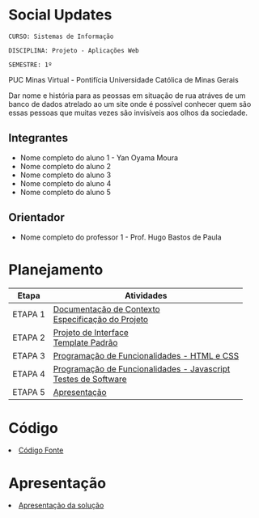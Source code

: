 # Social Updates

`CURSO: Sistemas de Informação`

`DISCIPLINA: Projeto - Aplicações Web`

`SEMESTRE: 1º`

PUC Minas Virtual - Pontifícia Universidade Católica de Minas Gerais

Dar nome e história para as peossas em situação de rua atráves de um banco de dados atrelado ao um site onde é possível conhecer quem são essas pessoas que muitas vezes são invisíveis aos olhos da sociedade. 

## Integrantes

* Nome completo do aluno 1 - Yan Oyama Moura 
* Nome completo do aluno 2
* Nome completo do aluno 3
* Nome completo do aluno 4
* Nome completo do aluno 5

## Orientador

* Nome completo do professor 1 - Prof. Hugo Bastos de Paula 

# Planejamento

| Etapa         | Atividades |
|  :----:   | ----------- |
| ETAPA 1         |[Documentação de Contexto](docs/context.md) <br> [Especificação do Projeto](docs/especification.md) |
| ETAPA 2         |[Projeto de Interface](docs/interface.md) <br> [Template Padrão](docs/template.md) |
| ETAPA 3         |[Programação de Funcionalidades - HTML e CSS](docs/development.md) |
| ETAPA 4        |[Programação de Funcionalidades - Javascript](docs/development.md) <br> [Testes de Software ](docs/tests.md) |
| ETAPA 5         | [Apresentação](presentation/README.md) |

# Código

<li><a href="src/README.md"> Código Fonte</a></li>

# Apresentação

<li><a href="presentation/README.md"> Apresentação da solução</a></li>
